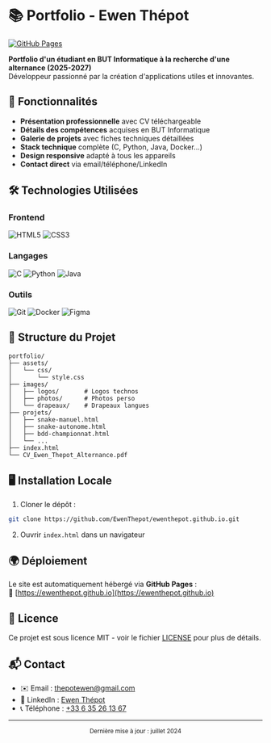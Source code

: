 # 📚 Portfolio - Ewen Thépot

[![GitHub Pages](https://img.shields.io/badge/🌐_Visiter_le_site-GitHub_Pages-2ea44f)](https://ethepot.github.io)

**Portfolio d'un étudiant en BUT Informatique à la recherche d'une alternance (2025-2027)**  
Développeur passionné par la création d'applications utiles et innovantes.

## 🚀 Fonctionnalités

- **Présentation professionnelle** avec CV téléchargeable
- **Détails des compétences** acquises en BUT Informatique
- **Galerie de projets** avec fiches techniques détaillées
- **Stack technique** complète (C, Python, Java, Docker...)
- **Design responsive** adapté à tous les appareils
- **Contact direct** via email/téléphone/LinkedIn

## 🛠 Technologies Utilisées

### Frontend
![HTML5](https://img.shields.io/badge/-HTML5-E34F26?logo=html5&logoColor=white)
![CSS3](https://img.shields.io/badge/-CSS3-1572B6?logo=css3&logoColor=white)

### Langages
![C](https://img.shields.io/badge/-C-A8B9CC?logo=c&logoColor=white)
![Python](https://img.shields.io/badge/-Python-3776AB?logo=python&logoColor=white)
![Java](https://img.shields.io/badge/-Java-007396?logo=java&logoColor=white)

### Outils
![Git](https://img.shields.io/badge/-Git-F05032?logo=git&logoColor=white)
![Docker](https://img.shields.io/badge/-Docker-2496ED?logo=docker&logoColor=white)
![Figma](https://img.shields.io/badge/-Figma-F24E1E?logo=figma&logoColor=white)

## 📂 Structure du Projet

```
portfolio/
├── assets/
│   └── css/
│       └── style.css
├── images/
│   ├── logos/       # Logos technos
│   ├── photos/      # Photos perso
│   └── drapeaux/    # Drapeaux langues
├── projets/
│   ├── snake-manuel.html
│   ├── snake-autonome.html
│   ├── bdd-championnat.html
│   └── ...
├── index.html
└── CV_Ewen_Thepot_Alternance.pdf
```

## 🖥️ Installation Locale

1. Cloner le dépôt :
```bash
git clone https://github.com/EwenThepot/ewenthepot.github.io.git
```
2. Ouvrir `index.html` dans un navigateur

## 🌍 Déploiement

Le site est automatiquement hébergé via **GitHub Pages** :  
🔗 [https://ewenthepot.github.io](https://ewenthepot.github.io)

## 📝 Licence

Ce projet est sous licence MIT - voir le fichier [LICENSE](LICENSE) pour plus de détails.

## 📬 Contact

- ✉️ Email : [thepotewen@gmail.com](mailto:thepotewen@gmail.com)
- 📱 LinkedIn : [Ewen Thépot](https://linkedin.com/in/ewen-thepot)
- 📞 Téléphone : [+33 6 35 26 13 67](tel:+33635261367)

---

<div align="center">
  <sub>Dernière mise à jour : juillet 2024</sub>
</div>
